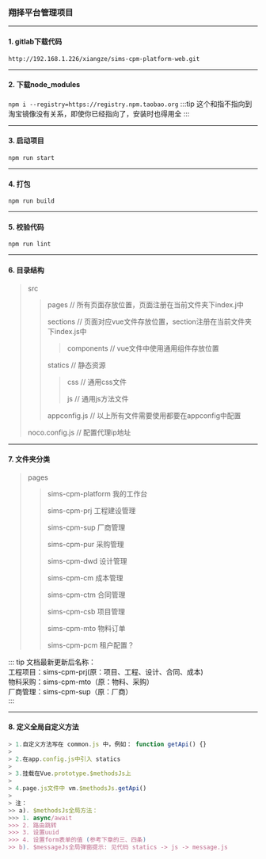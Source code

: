 
### 翔择平台管理项目

***
#### 1. gitlab下载代码
`http://192.168.1.226/xiangze/sims-cpm-platform-web.git`

---
#### 2. 下载node_modules
`npm i --registry=https://registry.npm.taobao.org`
:::tip
这个和指不指向到淘宝镜像没有关系，即使你已经指向了，安装时也得用全
:::

---
#### 3. 启动项目
`npm run start`

---
#### 4. 打包
`npm run build`

---
#### 5. 校验代码
`npm run lint`

---
#### 6. 目录结构
> src
>> pages // 所有页面存放位置，页面注册在当前文件夹下index.j中
>>
>> sections // 页面对应vue文件存放位置，section注册在当前文件夹下index.js中
>>> components // vue文件中使用通用组件存放位置
>>
>> statics // 静态资源
>>> css // 通用css文件
>>>
>>> js // 通用js方法文件
>>>
>> appconfig.js // 以上所有文件需要使用都要在appconfig中配置
>>
> noco.config.js // 配置代理ip地址

---
#### 7. 文件夹分类
> pages
>> sims-cpm-platform 我的工作台
>>
>> sims-cpm-prj 工程建设管理
>>
>> sims-cpm-sup 厂商管理
>>
>> sims-cpm-pur 采购管理
>>
>> sims-cpm-dwd 设计管理
>>
>> sims-cpm-cm 成本管理
>>
>> sims-cpm-ctm 合同管理
>>
>> sims-cpm-csb 项目管理
>>
>> sims-cpm-mto 物料订单
>>
>> sims-cpm-pcm 租户配置？

::: tip
文档最新更新后名称：<br>
工程项目：sims-cpm-prj(原：项目、工程、设计、合同、成本)<br>
物料采购：sims-cpm-mto（原：物料、采购）<br>
厂商管理：sims-cpm-sup（原：厂商）<br>
:::

---
#### 8. 定义全局自定义方法
```js
> 1.自定义方法写在 common.js 中，例如： function getApi() {}
> 
> 2.在app.config.js中引入 statics
> 
> 3.挂载在Vue.prototype.$methodsJs上
> 
> 4.page.js文件中 vm.$methodsJs.getApi()
>
> 注：
>> a). $methodsJs全局方法：
>>> 1. async/await
>>> 2. 路由跳转
>>> 3. 设置uuid
>>> 4. 设置form表单的值 (参考下章的三、四条)
>> b). $messageJs全局弹窗提示: 见代码 statics -> js -> message.js
```

